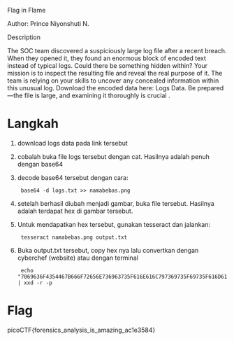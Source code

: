 Flag in Flame

Author: Prince Niyonshuti N.

Description

The SOC team discovered a suspiciously large log file after a recent breach. When they opened it, they found an enormous block of encoded text instead of typical logs. Could there be something hidden within? Your mission is to inspect the resulting file and reveal the real purpose of it. The team is relying on your skills to uncover any concealed information within this unusual log. Download the encoded data here: Logs Data. Be prepared—the file is large, and examining it thoroughly is crucial .

# Langkah
1. download logs data pada link tersebut
2. cobalah buka file logs tersebut dengan cat. Hasilnya adalah penuh dengan base64
3. decode base64 tersebut dengan cara:

		base64 -d logs.txt >> namabebas.png

4. setelah berhasil diubah menjadi gambar, buka file tersebut. Hasilnya adalah terdapat hex di gambar tersebut.
5. Untuk mendapatkan hex tersebut, gunakan tesseract dan jalankan:
		
		tesseract namabebas.png output.txt

6. Buka output.txt tersebut, copy hex nya lalu convertkan dengan cyberchef (website) atau dengan terminal
	
		echo "7069636F4354467B666F72656E736963735F616E616C797369735F69735F616D617A696E675F61633165333538347D" | xxd -r -p

# Flag
picoCTF{forensics_analysis_is_amazing_ac1e3584}
